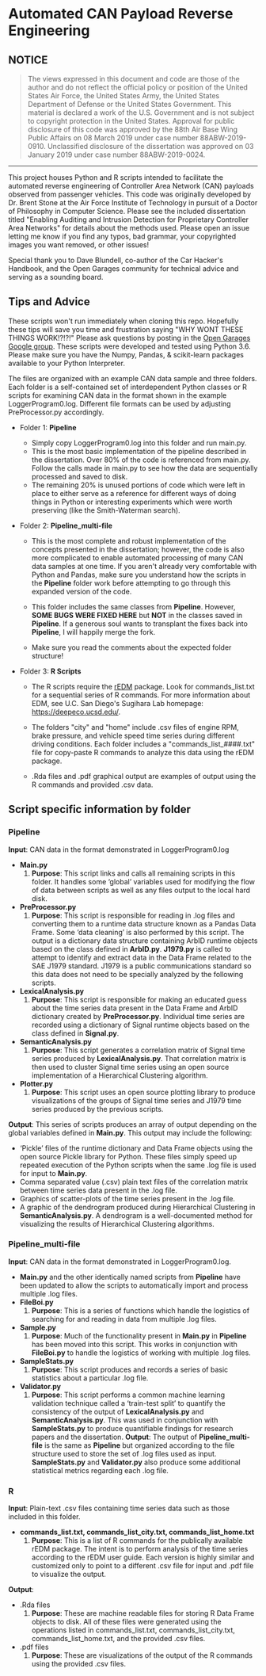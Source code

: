 # Automated CAN Payload Reverse Engineering

## NOTICE
> The views expressed in this document and code are those of the author and do not reflect the official policy or position of the United States Air Force, the United States Army, the United States Department of Defense or the United States Government. This material is declared a work of the U.S. Government and is not subject to copyright protection in the United States. Approval for public disclosure of this code was approved by the 88th Air Base Wing Public Affairs on 08 March 2019 under case number 88ABW-2019-0910. Unclassified disclosure of the dissertation was approved on 03 January 2019 under case number 88ABW-2019-0024.
-----------------------------------------------------------------------------------------

This project houses Python and R scripts intended to facilitate the automated reverse engineering of Controller Area Network (CAN) payloads observed from passenger vehicles. This code was originally developed by Dr. Brent Stone at the Air Force Institute of Technology in pursuit of a Doctor of Philosophy in Computer Science. Please see the included dissertation titled "Enabling Auditing and Intrusion Detection for Proprietary Controller Area Networks" for details about the methods used. Please open an issue letting me know if you find any typos, bad grammar, your copyrighted images you want removed, or other issues!

Special thank you to Dave Blundell, co-author of the Car Hacker's Handbook, and the Open Garages community for technical advice and serving as a sounding board.

## Tips and Advice
These scripts won't run immediately when cloning this repo. Hopefully these tips will save you time and frustration saying "WHY WONT THESE THINGS WORK!?!?!" Please ask questions by posting in the [Open Garages Google group](https://groups.google.com/forum/#!forum/open-garages). These scripts were developed and tested using Python 3.6. Please make sure you have the Numpy, Pandas, & scikit-learn packages available to your Python Interpreter.


The files are organized with an example CAN data sample and three folders. Each folder is a self-contained set of interdependent Python classes or R scripts for examining CAN data in the format shown in the example LoggerProgram0.log. Different file formats can be used by adjusting PreProcessor.py accordingly.

* Folder 1: **Pipeline**
  * Simply copy LoggerProgram0.log into this folder and run main.py.
  * This is the most basic implementation of the pipeline described in the dissertation. Over 80% of the code is referenced from main.py. Follow the calls made in main.py to see how the data are sequentially processed and saved to disk.
  * The remaining 20% is unused portions of code which were left in place to either serve as a reference for different ways of doing things in Python or interesting experiments which were worth preserving (like the Smith-Waterman search).

* Folder 2: **Pipeline_multi-file**
  * This is the most complete and robust implementation of the concepts presented in the dissertation; however, the code is also more complicated to enable automated processing of many CAN data samples at one time. If you aren't already very comfortable with Python and Pandas, make sure you understand how the scripts in the **Pipeline** folder work before attempting to go through this expanded version of the code.

  * This folder includes the same classes from **Pipeline**. However, **SOME BUGS WERE FIXED HERE** but **NOT** in the classes saved in **Pipeline**. If a generous soul wants to transplant the fixes back into **Pipeline**, I will happily merge the fork.

  * Make sure you read the comments about the expected folder structure!

* Folder 3: **R Scripts**
  * The R scripts require the [rEDM](https://CRAN.R-project.org/package=rEDM) package. Look for commands_list.txt for a sequential series of R commands. For more information about EDM, see U.C. San Diego's Sugihara Lab homepage: https://deepeco.ucsd.edu/.

  * The folders "city" and "home" include .csv files of engine RPM, brake pressure, and vehicle speed time series during different driving conditions. Each folder includes a "commands_list_####.txt" file for copy-paste R commands to analyze this data using the rEDM package.

  * .Rda files and .pdf graphical output are examples of output using the R commands and provided .csv data.
  
  
## Script specific information by folder
### Pipeline
**Input**: CAN data in the format demonstrated in LoggerProgram0.log
* **Main.py**
  1. **Purpose**: This script links and calls all remaining scripts in this folder. It handles some ‘global’ variables used for modifying the flow of data between scripts as well as any files output to the local hard disk.
* **PreProcessor.py**
  1. **Purpose**: This script is responsible for reading in .log files and converting them to a runtime data structure known as a Pandas Data Frame. Some ‘data cleaning’ is also performed by this script. The output is a dictionary data structure containing ArbID runtime objects based on the class defined in **ArbID.py**. **J1979.py** is called to attempt to identify and extract data in the Data Frame related to the SAE J1979 standard. J1979 is a public communications standard so this data does not need to be specially analyzed by the following scripts.
* **LexicalAnalysis.py**
  1. **Purpose**: This script is responsible for making an educated guess about the time series data present in the Data Frame and ArbID dictionary created by **PreProcessor.py**. Individual time series are recorded using a dictionary of Signal runtime objects based on the class defined in **Signal.py**.
* **SemanticAnalysis.py**
  1. **Purpose**: This script generates a correlation matrix of Signal time series produced by **LexicalAnalysis.py**. That correlation matrix is then used to cluster Signal time series using an open source implementation of a Hierarchical Clustering algorithm.
* **Plotter.py**
  1. **Purpose**: This script uses an open source plotting library to produce visualizations of the groups of Signal time series and J1979 time series produced by the previous scripts.

**Output**: This series of scripts produces an array of output depending on the global variables defined in **Main.py**. This output may include the following:
*	‘Pickle’ files of the runtime dictionary and Data Frame objects using the open source Pickle library for Python. These files simply speed up repeated execution of the Python scripts when the same .log file is used for input to **Main.py**.
* Comma separated value (.csv) plain text files of the correlation matrix between time series data present in the .log file.
* Graphics of scatter-plots of the time series present in the .log file.
* A graphic of the dendrogram produced during Hierarchical Clustering in **SemanticAnalysis.py**. A dendrogram is a well-documented method for visualizing the results of Hierarchical Clustering algorithms.


### Pipeline_multi-file
**Input**: CAN data in the format demonstrated in LoggerProgram0.log. 
* **Main.py** and the other identically named scripts from **Pipeline** have been updated to allow the scripts to automatically import and process multiple .log files.
* **FileBoi.py**
  1. **Purpose**: This is a series of functions which handle the logistics of searching for and reading in data from multiple .log files.
* **Sample.py**
  1. **Purpose**: Much of the functionality present in **Main.py** in **Pipeline** has been moved into this script. This works in conjunction with **FileBoi.py** to handle the logistics of working with multiple .log files.
* **SampleStats.py**
  1. **Purpose**: This script produces and records a series of basic statistics about a particular .log file.
* **Validator.py**
  1. **Purpose**: This script performs a common machine learning validation technique called a ‘train-test split’ to quantify the consistency of the output of **LexicalAnalysis.py** and **SemanticAnalysis.py**. This was used in conjunction with **SampleStats.py** to produce quantifiable findings for research papers and the dissertation.
**Output**: The output of **Pipeline_multi-file** is the same as **Pipeline** but organized according to the file structure used to store the set of .log files used as input. **SampleStats.py** and **Validator.py** also produce some additional statistical metrics regarding each .log file.

### R
**Input**: Plain-text .csv files containing time series data such as those included in this folder. 
* **commands_list.txt, commands_list_city.txt, commands_list_home.txt**
  1. **Purpose**: This is a list of R commands for the publically available rEDM package. The intent is to perform analysis of the time series according to the rEDM user guide. Each version is highly similar and customized only to point to a different .csv file for input and .pdf file to visualize the output.


**Output**:
* .Rda files
  1. **Purpose**: These are machine readable files for storing R Data Frame objects to disk. All of these files were generated using the operations listed in commands_list.txt, commands_list_city.txt, commands_list_home.txt, and the provided .csv files.
* .pdf files
  1. **Purpose**: These are visualizations of the output of the R commands using the provided .csv files.
